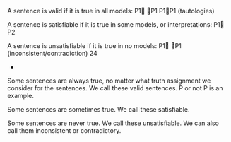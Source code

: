 ﻿A sentence is valid if it is true in all models:
P1 P1	 	P1P1 	(tautologies)

A sentence is satisfiable if it is true in some models, or interpretations:
P1 P2

A sentence is unsatisfiable if it is true in no models:
P1 P1		(inconsistent/contradiction)
24

*
Some sentences are always true, no matter what truth assignment we consider for the sentences. We call these valid sentences.  P or not P is an example.

Some sentences are sometimes true. We call these satisfiable.

Some sentences are never true. We call these unsatisfiable. We can also call them inconsistent or contradictory.
